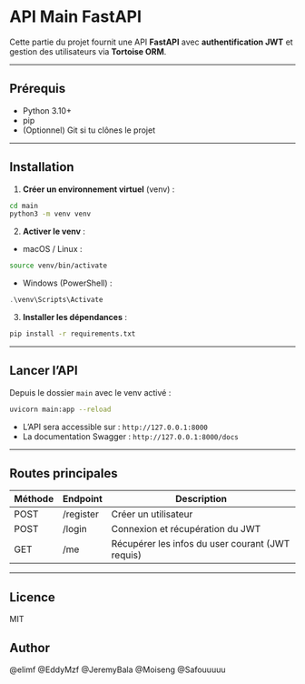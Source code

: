 # API Main FastAPI 

Cette partie du projet fournit une API **FastAPI** avec **authentification JWT** et gestion des utilisateurs via **Tortoise ORM**.  

---

## Prérequis

- Python 3.10+  
- pip  
- (Optionnel) Git si tu clônes le projet  

---

## Installation

1. **Créer un environnement virtuel** (venv) :

```bash
cd main
python3 -m venv venv
```

2. **Activer le venv** :

* macOS / Linux :

```bash
source venv/bin/activate
```

* Windows (PowerShell) :

```powershell
.\venv\Scripts\Activate
```

3. **Installer les dépendances** :

```bash
pip install -r requirements.txt
```

---

## Lancer l’API

Depuis le dossier `main` avec le venv activé :

```bash
uvicorn main:app --reload
```

* L’API sera accessible sur : `http://127.0.0.1:8000`
* La documentation Swagger : `http://127.0.0.1:8000/docs`

---

## Routes principales

| Méthode | Endpoint  | Description                                      |
| ------- | --------- | ------------------------------------------------ |
| POST    | /register | Créer un utilisateur                             |
| POST    | /login    | Connexion et récupération du JWT                 |
| GET     | /me       | Récupérer les infos du user courant (JWT requis) |

---

## Licence

MIT
## Author
@elimf 
@EddyMzf 
@JeremyBala 
@Moiseng 
@Safouuuuu

